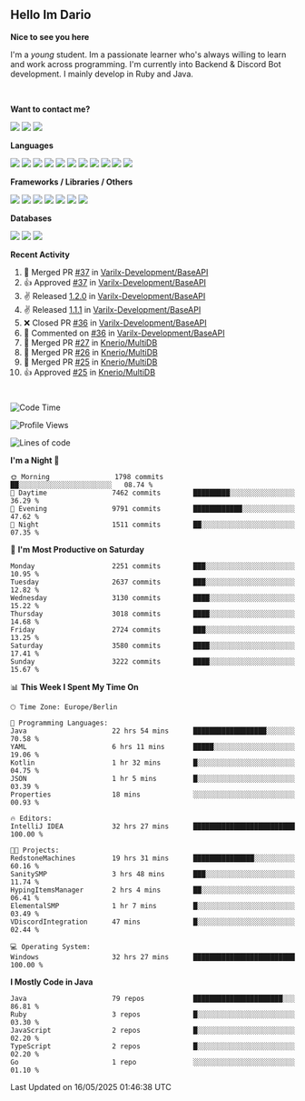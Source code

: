 <h2>Hello Im Dario</h2>

**Nice to see you here**

I'm a *young* student. Im a passionate learner who's always willing to learn and work across
programming. I'm currently into Backend & Discord Bot development. I mainly develop in Ruby and Java.

<br/>

**Want to contact me?**

<a href="https://github.com/knerio"><img src="https://img.shields.io/badge/-Github-blue?style=for-the-badge&logo=github&logoColor=white"/></a> <a href="https://discord.com/users/639416958923702292"><img src="https://img.shields.io/badge/-knerio-blue?style=for-the-badge&logo=discord&logoColor=white"/></a> <a href="https://twitch.tv/dopalos_"><img src="https://img.shields.io/badge/-twitch-blue?style=for-the-badge&logo=twitch&logoColor=white"/></a>

**Languages**

<img src="https://img.shields.io/badge/-Java-blue?style=for-the-badge&logo=java&logoColor=white"/> <img src="https://img.shields.io/badge/-Ruby-blue?style=for-the-badge&logo=Ruby&logoColor=white"/> <img src="https://img.shields.io/badge/-Git-blue?style=for-the-badge&logo=Git&logoColor=white"/> <img src="https://img.shields.io/badge/-HTML-blue?style=for-the-badge&logo=html5&logoColor=white"/> <img src="https://img.shields.io/badge/-CSS-blue?style=for-the-badge&logo=CSS3&logoColor=white"/> <img src="https://img.shields.io/badge/-Javascript-blue?style=for-the-badge&logo=javascript&logoColor=white"/> <img src="https://img.shields.io/badge/-Typescript-blue?style=for-the-badge&logo=TypeScript&logoColor=white"/> <img src="https://img.shields.io/badge/-Kotlin-blue?style=for-the-badge&logo=kotlin&logoColor=white"/> <img src="https://img.shields.io/badge/-SQL-blue?style=for-the-badge&logo=MYSQL&logoColor=white"/> <img src="https://img.shields.io/badge/-Markdown-blue?style=for-the-badge&logo=Markdown&logoColor=white"/> <img src="https://img.shields.io/badge/-JSON-blue?style=for-the-badge&logo=JSON&logoColor=white"/>
<br/>

 **Frameworks / Libraries / Others**

<img src="https://img.shields.io/badge/-Ruby_On_Rails-blue?style=for-the-badge&logo=ruby-on-rails&logoColor=white"/> <img src="https://img.shields.io/badge/-JDA-blue?style=for-the-badge&logo=JDA&logoColor=white"/> <img src="https://img.shields.io/badge/-Bootstrap-blue?style=for-the-badge&logo=Bootstrap&logoColor=white"/> <img src="https://img.shields.io/badge/-Node.JS-blue?style=for-the-badge&logo=node.js&logoColor=white"/> <img src="https://img.shields.io/badge/-React-blue?style=for-the-badge&logo=React&logoColor=white"/> <img src="https://img.shields.io/badge/-Express-blue?style=for-the-badge&logo=Express&logoColor=white"/> <img src="https://img.shields.io/badge/-Next.Js-blue?style=for-the-badge&logo=Next.Js&logoColor=white"/>

**Databases**

<img src="https://img.shields.io/badge/-MongoDB-blue?style=for-the-badge&logo=mongodb&logoColor=white"/> <img src="https://img.shields.io/badge/-MariaDB-blue?style=for-the-badge&logo=MariaDB&logoColor=white"/>
<img src="https://img.shields.io/badge/-PostgreSQL-blue?style=for-the-badge&logo=PostgreSQl&logoColor=white"/>

**Recent Activity**

<!--RECENT_ACTIVITY:start-->
1. 🎉 Merged PR [#37](https://github.com/Varilx-Development/BaseAPI/pull/37) in [Varilx-Development/BaseAPI](https://github.com/Varilx-Development/BaseAPI)<br>
2. 👍 Approved [#37](https://github.com/Varilx-Development/BaseAPI/pull/37#pullrequestreview-2844621015) in [Varilx-Development/BaseAPI](https://github.com/Varilx-Development/BaseAPI)<br>
3. ✌️ Released [1.2.0](https://github.com/Varilx-Development/BaseAPI/releases/tag/1.2.0) in [Varilx-Development/BaseAPI](https://github.com/Varilx-Development/BaseAPI)<br>
4. ✌️ Released [1.1.1](https://github.com/Varilx-Development/BaseAPI/releases/tag/1.1.1) in [Varilx-Development/BaseAPI](https://github.com/Varilx-Development/BaseAPI)<br>
5. ❌ Closed PR [#36](https://github.com/Varilx-Development/BaseAPI/pull/36) in [Varilx-Development/BaseAPI](https://github.com/Varilx-Development/BaseAPI)<br>
6. 💬 Commented on [#36](https://github.com/Varilx-Development/BaseAPI/pull/36#discussion_r2087470621) in [Varilx-Development/BaseAPI](https://github.com/Varilx-Development/BaseAPI)<br>
7. 🎉 Merged PR [#27](https://github.com/Knerio/MultiDB/pull/27) in [Knerio/MultiDB](https://github.com/Knerio/MultiDB)<br>
8. 🎉 Merged PR [#26](https://github.com/Knerio/MultiDB/pull/26) in [Knerio/MultiDB](https://github.com/Knerio/MultiDB)<br>
9. 🎉 Merged PR [#25](https://github.com/Knerio/MultiDB/pull/25) in [Knerio/MultiDB](https://github.com/Knerio/MultiDB)<br>
10. 👍 Approved [#25](https://github.com/Knerio/MultiDB/pull/25#pullrequestreview-2821537151) in [Knerio/MultiDB](https://github.com/Knerio/MultiDB)<br>
<!--RECENT_ACTIVITY:end-->
 
#

<!--START_SECTION:waka-->
![Code Time](http://img.shields.io/badge/Code%20Time-1%2C156%20hrs%2033%20mins-blue)

![Profile Views](http://img.shields.io/badge/Profile%20Views-1-blue)

![Lines of code](https://img.shields.io/badge/From%20Hello%20World%20I%27ve%20Written-2.4%20million%20lines%20of%20code-blue)

**I'm a Night 🦉** 

```text
🌞 Morning                1798 commits        ██░░░░░░░░░░░░░░░░░░░░░░░   08.74 % 
🌆 Daytime                7462 commits        █████████░░░░░░░░░░░░░░░░   36.29 % 
🌃 Evening                9791 commits        ████████████░░░░░░░░░░░░░   47.62 % 
🌙 Night                  1511 commits        ██░░░░░░░░░░░░░░░░░░░░░░░   07.35 % 
```
📅 **I'm Most Productive on Saturday** 

```text
Monday                   2251 commits        ███░░░░░░░░░░░░░░░░░░░░░░   10.95 % 
Tuesday                  2637 commits        ███░░░░░░░░░░░░░░░░░░░░░░   12.82 % 
Wednesday                3130 commits        ████░░░░░░░░░░░░░░░░░░░░░   15.22 % 
Thursday                 3018 commits        ████░░░░░░░░░░░░░░░░░░░░░   14.68 % 
Friday                   2724 commits        ███░░░░░░░░░░░░░░░░░░░░░░   13.25 % 
Saturday                 3580 commits        ████░░░░░░░░░░░░░░░░░░░░░   17.41 % 
Sunday                   3222 commits        ████░░░░░░░░░░░░░░░░░░░░░   15.67 % 
```


📊 **This Week I Spent My Time On** 

```text
🕑︎ Time Zone: Europe/Berlin

💬 Programming Languages: 
Java                     22 hrs 54 mins      ██████████████████░░░░░░░   70.58 % 
YAML                     6 hrs 11 mins       █████░░░░░░░░░░░░░░░░░░░░   19.06 % 
Kotlin                   1 hr 32 mins        █░░░░░░░░░░░░░░░░░░░░░░░░   04.75 % 
JSON                     1 hr 5 mins         █░░░░░░░░░░░░░░░░░░░░░░░░   03.39 % 
Properties               18 mins             ░░░░░░░░░░░░░░░░░░░░░░░░░   00.93 % 

🔥 Editors: 
IntelliJ IDEA            32 hrs 27 mins      █████████████████████████   100.00 % 

🐱‍💻 Projects: 
RedstoneMachines         19 hrs 31 mins      ███████████████░░░░░░░░░░   60.16 % 
SanitySMP                3 hrs 48 mins       ███░░░░░░░░░░░░░░░░░░░░░░   11.74 % 
HypingItemsManager       2 hrs 4 mins        ██░░░░░░░░░░░░░░░░░░░░░░░   06.41 % 
ElementalSMP             1 hr 7 mins         █░░░░░░░░░░░░░░░░░░░░░░░░   03.49 % 
VDiscordIntegration      47 mins             █░░░░░░░░░░░░░░░░░░░░░░░░   02.44 % 

💻 Operating System: 
Windows                  32 hrs 27 mins      █████████████████████████   100.00 % 
```

**I Mostly Code in Java** 

```text
Java                     79 repos            ██████████████████████░░░   86.81 % 
Ruby                     3 repos             █░░░░░░░░░░░░░░░░░░░░░░░░   03.30 % 
JavaScript               2 repos             █░░░░░░░░░░░░░░░░░░░░░░░░   02.20 % 
TypeScript               2 repos             █░░░░░░░░░░░░░░░░░░░░░░░░   02.20 % 
Go                       1 repo              ░░░░░░░░░░░░░░░░░░░░░░░░░   01.10 % 
```




 Last Updated on 16/05/2025 01:46:38 UTC
<!--END_SECTION:waka-->

